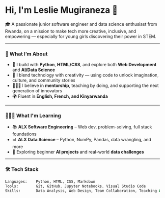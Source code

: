 # Hi, I'm Leslie Mugiraneza 👋

🎓 A passionate junior software engineer and data science enthusiast from Rwanda, on a mission to make tech more creative, inclusive, and empowering — especially for young girls discovering their power in STEM.

---

### 🌟 What I’m About

- 🔧 I build with **Python**, **HTML/CSS**, and explore both **Web Development** and **AI/Data Science**
- 🎨 I blend technology with creativity — using code to unlock imagination, culture, and community stories
- 🧑🏽‍🏫 I believe in **mentorship**, teaching by doing, and supporting the next generation of innovators
- 🌍 Fluent in **English, French, and Kinyarwanda**

---

### 👩🏾‍💻 What I'm Learning

- 📚 **ALX Software Engineering** – Web dev, problem-solving, full stack foundations  
- 📊 **ALX Data Science** – Python, NumPy, Pandas, data wrangling, and more  
- 🧠 Exploring beginner **AI projects** and real-world **data challenges**

---

### 🛠️ Tech Stack

```bash
Languages:    Python, HTML, CSS, Markdown  
Tools:        Git, GitHub, Jupyter Notebooks, Visual Studio Code  
Skills:       Data Analysis, Web Design, Team Collaboration, Teaching & Mentorship  
